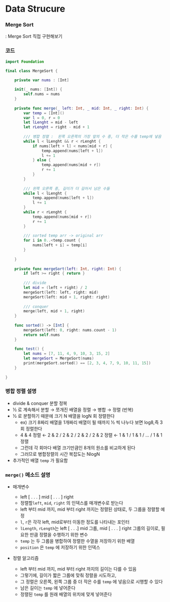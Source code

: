 # Data Strucure

### Merge Sort

: Merge Sort 직접 구현해보기


### 코드

```swift
import Foundation

final class MergeSort {

    private var nums : [Int]
    
    init(_ nums: [Int]) {
        self.nums = nums
    }
    
    private func merge(_ left: Int, _ mid: Int, _ right: Int) {
        var temp = [Int]()
        var l = 0, r = 0
        let lLenght = mid - left
        let rLenght = right - mid + 1
        
        /// 병합 정렬 :  왼쪽 오른쪽의 가장 앞의 수 중, 더 작은 수를 temp에 넣음
        while l < lLenght && r < rLenght {
            if nums[left + l] < nums[mid + r] {
                temp.append(nums[left + l])
                l += 1
            } else {
                temp.append(nums[mid + r])
                r += 1
            }
        }
        
        /// 왼쪽 오른쪽 중, 길이가 더 길어서 남은 수들
        while l < lLenght {
            temp.append(nums[left + l])
            l += 1
        }
        while r < rLenght {
            temp.append(nums[mid + r])
            r += 1
        }
        
        /// sorted temp arr -> original arr
        for i in 0..<temp.count {
            nums[left + i] = temp[i]
        }
        
    }
    
    private func mergeSort(left: Int, right: Int) {
        if left >= right { return }
        
        /// divide
        let mid = (left + right) / 2
        mergeSort(left: left, right: mid)
        mergeSort(left: mid + 1, right: right)
        
        /// conquer
        merge(left, mid + 1, right)
    }
    
    func sorted() -> [Int] {
        mergeSort(left: 0, right: nums.count - 1)
        return self.nums
    }
    
    func test() {
        let nums = [7, 11, 4, 9, 10, 3, 15, 2]
        let mergeSort = MergeSort(nums)
        print(mergeSort.sorted() == [2, 3, 4, 7, 9, 10, 11, 15])
    }
    
}
```



### 병합 정렬 설명

- divide & conquer 분할 정복
- ½ 로 계속해서 분할 → 쪼개진 배열을 정렬 → 병합 → 정렬 (반복)
- ½ 로 분할하기 때문에 크기 N 배열을 logN 회 정렬한다
  - ex) 크기 8짜리 배열을 1개짜리 배열이 될 때까지 ½ 씩 나누다 보면  log8,즉 3회 정렬한다
  - 4 & 4 정렬 ← 2 & 2 / 2 & 2 / 2 & 2 / 2 & 2 정렬 ← 1 & 1 / 1 & 1 / ... / 1 & 1 정렬
  - 그런데 각 회마다 배열 크기만큼인 8개의 원소를 비교하게 된다
  - 그러므로 병합정렬의 시간 복잡도는 NlogN
- 추가적인 배열 `temp` 가 필요함

  

### `merge()` 메소드 설명

- 매개변수
  - left [ . . . ] mid [ . . . ] right
  - 정렬할`left`, `mid`, `right` 의 인덱스를 매개변수로 받는다
  - left 부터 mid 까지,  mid 부터 right 까지는 정렬된 상태로, 두 그룹을 정렬할 예정
  - `l`, `r`은 각각 left, mid로부터 이동한 정도를 나타내는 포인터
  - `lLength`, `rLength`는 left [ . . .] mid 그룹, mid [ . . . ] right 그룹의 길이로,
    필요한 만큼 정렬을 수행하기 위한 변수
  - `temp` 는 두 그룹을 병합하여 정렬한 수열을 저장하기 위한 배열
  - `position` 은 `temp` 에 저장하기 위한 인덱스

- 정렬 알고리즘
  - left 부터 mid 까지,  mid 부터 right 까지의 길이는 다를 수 있음
  - 그렇기에, 길이가 짧은 그룹에 맞춰 정렬을 시도하고,
  - 그 정렬은 오른쪽, 왼쪽 그룹 중 더 작은 수를 `temp` 에 넣음으로 시행할 수 있다
  - 남은 길이는 `temp` 에 넣어준다
  - 정렬된 `temp` 를 원래 배열의 위치에 맞게 넣어준다

